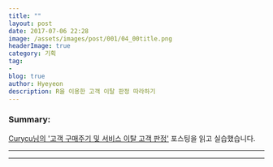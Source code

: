 ```yaml
---
title: ""
layout: post
date: 2017-07-06 22:28
image: /assets/images/post/001/04_00title.png
headerImage: true
category: 기획
tag:
- 
blog: true
author: Hyeyeon
description: R을 이용한 고객 이탈 판정 따라하기
---
```


### Summary:

[Curycu님의 '고객 구매주기 및 서비스 이탈 고객 판정'](http://m.blog.naver.com/hancury/221015155621) 포스팅을 읽고 실습했습니다.

---



---
